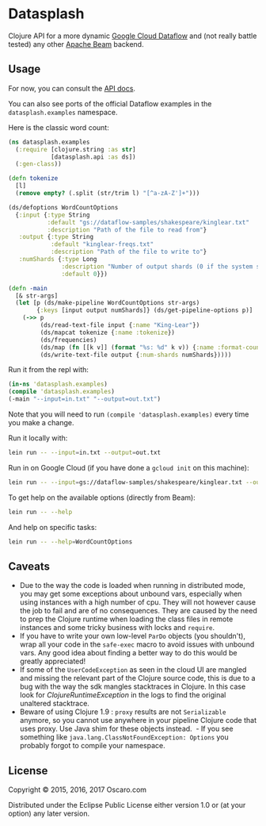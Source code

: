 # Datasplash

Clojure API for a more dynamic [Google Cloud Dataflow](https://cloud.google.com/dataflow/) and (not really battle tested) any other [Apache Beam](https://beam.apache.org/) backend.

## Usage

For now, you can consult the [API docs](https://oscaro.github.io/datasplash/).

You can also see ports of the official Dataflow examples in the `datasplash.examples` namespace.

Here is the classic word count:

```clojure
(ns datasplash.examples
  (:require [clojure.string :as str]
            [datasplash.api :as ds])
  (:gen-class))

(defn tokenize
  [l]
  (remove empty? (.split (str/trim l) "[^a-zA-Z']+")))

(ds/defoptions WordCountOptions
  {:input {:type String
           :default "gs://dataflow-samples/shakespeare/kinglear.txt"
           :description "Path of the file to read from"}
   :output {:type String
            :default "kinglear-freqs.txt"
            :description "Path of the file to write to"}
   :numShards {:type Long
               :description "Number of output shards (0 if the system should choose automatically)"
               :default 0}})

(defn -main
  [& str-args]
  (let [p (ds/make-pipeline WordCountOptions str-args)
        {:keys [input output numShards]} (ds/get-pipeline-options p)]
    (->> p
         (ds/read-text-file input {:name "King-Lear"})
         (ds/mapcat tokenize {:name :tokenize})
         (ds/frequencies)
         (ds/map (fn [[k v]] (format "%s: %d" k v)) {:name :format-count})
         (ds/write-text-file output {:num-shards numShards}))))
```
Run it from the repl with:
```clojure
(in-ns 'datasplash.examples)
(compile 'datasplash.examples)
(-main "--input=in.txt" "--output=out.txt")
```
Note that you will need to run `(compile 'datasplash.examples)` every time you make a change.

Run it locally with:

```bash
lein run -- --input=in.txt --output=out.txt
```

Run in on Google Cloud (if you have done a `gcloud init` on this machine):

```bash
lein run -- --input=gs://dataflow-samples/shakespeare/kinglear.txt --output=gs://my-project-tmp/results.txt  --runner=BlockingDataflowPipelineRunner --project=my-project --stagingLocation=gs://my-project-staging
```

To get help on the available options (directly from Beam):
```bash
lein run -- --help
```

And help on specific tasks:
```bash
lein run -- --help=WordCountOptions
```



## Caveats

  - Due to the way the code is loaded when running in distributed mode, you may get some exceptions about unbound vars, especially when using instances with a high number of cpu. They will not however cause the job to fail and are of no consequences. They are caused by the need to prep the Clojure runtime when loading the class files in remote instances and some tricky business with locks and `require`.
  - If you have to write your own low-level `ParDo` objects (you shouldn't), wrap all your code in the `safe-exec` macro to avoid issues with unbound vars. Any good idea about finding a better way to do this would be greatly appreciated!
  - If some of the `UserCodeException` as seen in the cloud UI are mangled and missing the relevant part of the Clojure source code, this is due to a bug with the way the sdk mangles stacktraces in Clojure. In this case look for _ClojureRuntimeException_ in the logs to find the original unaltered stacktrace.
  - Beware of using Clojure 1.9 : `proxy` results are not `Serializable` anymore, so you cannot use anywhere in your pipeline Clojure code that uses proxy. Use Java shim for these objects instead.
  - If you see something like `java.lang.ClassNotFoundException: Options` you probably forgot to compile your namespace.
## License

Copyright © 2015, 2016, 2017 Oscaro.com

Distributed under the Eclipse Public License either version 1.0 or (at
your option) any later version.

